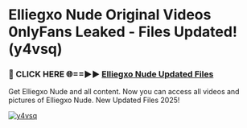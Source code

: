 # Elliegxo Nude Original Videos 0nlyFans Leaked - Files Updated! (y4vsq)

<h3>🔴 CLICK HERE 🌐==►► <a href="https://tinyurl.com/5h6xmrr3" rel="nofollow">Elliegxo Nude Updated Files</a></h3>

Get Elliegxo Nude and all content. Now you can access all videos and pictures of Elliegxo Nude. New Updated Files 2025!

[![y4vsq](https://i.imgur.com/KVD873Z.gif)](https://tinyurl.com/5h6xmrr3)
